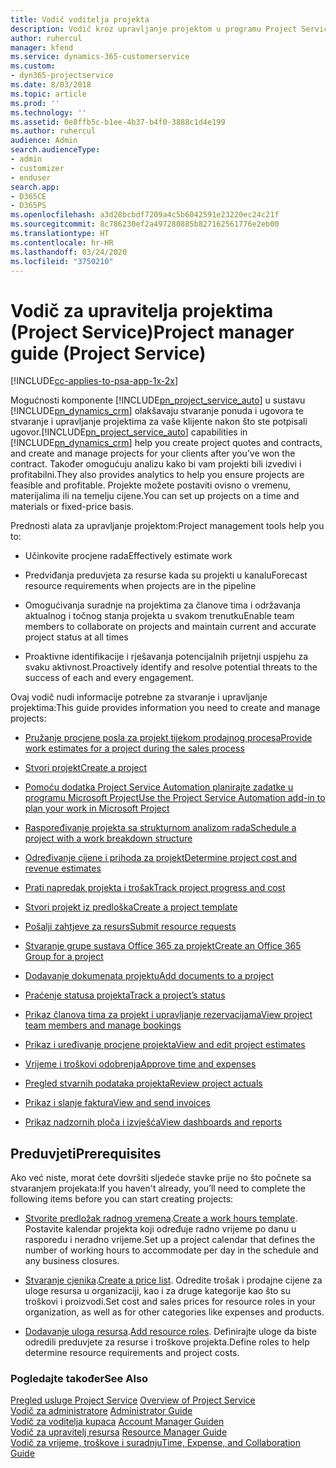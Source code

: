```yaml
---
title: Vodič voditelja projekta
description: Vodič kroz upravljanje projektom u programu Project Service
author: ruhercul
manager: kfend
ms.service: dynamics-365-customerservice
ms.custom:
- dyn365-projectservice
ms.date: 8/03/2018
ms.topic: article
ms.prod: ''
ms.technology: ''
ms.assetid: 0e8ffb5c-b1ee-4b37-b4f0-3888c1d4e199
ms.author: ruhercul
audience: Admin
search.audienceType:
- admin
- customizer
- enduser
search.app:
- D365CE
- D365PS
ms.openlocfilehash: a3d28bcbdf7209a4c5b6042591e23220ec24c21f
ms.sourcegitcommit: 8c786230ef2a497280885b827162561776e2eb00
ms.translationtype: HT
ms.contentlocale: hr-HR
ms.lasthandoff: 03/24/2020
ms.locfileid: "3750210"
---
```

# <a name="project-manager-guide-project-service"></a><span data-ttu-id="fe186-103">Vodič za upravitelja projektima (Project Service)</span><span class="sxs-lookup"><span data-stu-id="fe186-103">Project manager guide (Project Service)</span></span>

[!INCLUDE[cc-applies-to-psa-app-1x-2x](../includes/cc-applies-to-psa-app-1x-2x.md)]

<span data-ttu-id="fe186-104">Mogućnosti komponente [!INCLUDE[pn_project_service_auto](../includes/pn-project-service-auto.md)] u sustavu [!INCLUDE[pn_dynamics_crm](../includes/pn-dynamics-crm.md)] olakšavaju stvaranje ponuda i ugovora te stvaranje i upravljanje projektima za vaše klijente nakon što ste potpisali ugovor.</span><span class="sxs-lookup"><span data-stu-id="fe186-104">[!INCLUDE[pn_project_service_auto](../includes/pn-project-service-auto.md)] capabilities in [!INCLUDE[pn_dynamics_crm](../includes/pn-dynamics-crm.md)] help you create project quotes and contracts, and create and manage projects for your clients after you’ve won the contract.</span></span> <span data-ttu-id="fe186-105">Također omogućuju analizu kako bi vam projekti bili izvedivi i profitabilni.</span><span class="sxs-lookup"><span data-stu-id="fe186-105">They also provides analytics to help you ensure projects are feasible and profitable.</span></span> <span data-ttu-id="fe186-106">Projekte možete postaviti ovisno o vremenu, materijalima ili na temelju cijene.</span><span class="sxs-lookup"><span data-stu-id="fe186-106">You can set up projects on a time and materials or fixed-price basis.</span></span>  
  
 <span data-ttu-id="fe186-107">Prednosti alata za upravljanje projektom:</span><span class="sxs-lookup"><span data-stu-id="fe186-107">Project management tools help you to:</span></span>  
  
-   <span data-ttu-id="fe186-108">Učinkovite procjene rada</span><span class="sxs-lookup"><span data-stu-id="fe186-108">Effectively estimate work</span></span>  
  
-   <span data-ttu-id="fe186-109">Predviđanja preduvjeta za resurse kada su projekti u kanalu</span><span class="sxs-lookup"><span data-stu-id="fe186-109">Forecast resource requirements when projects are in the pipeline</span></span>  
  
-   <span data-ttu-id="fe186-110">Omogućivanja suradnje na projektima za članove tima i održavanja aktualnog i točnog stanja projekta u svakom trenutku</span><span class="sxs-lookup"><span data-stu-id="fe186-110">Enable team members to collaborate on projects and maintain current and accurate project status at all times</span></span>  
  
-   <span data-ttu-id="fe186-111">Proaktivne identifikacije i rješavanja potencijalnih prijetnji uspjehu za svaku aktivnost.</span><span class="sxs-lookup"><span data-stu-id="fe186-111">Proactively identify and resolve potential threats to the success of each and every engagement.</span></span>  
  
<span data-ttu-id="fe186-112">Ovaj vodič nudi informacije potrebne za stvaranje i upravljanje projektima:</span><span class="sxs-lookup"><span data-stu-id="fe186-112">This guide provides information you need to create and manage projects:</span></span>  
  
-   [<span data-ttu-id="fe186-113">Pružanje procjene posla za projekt tijekom prodajnog procesa</span><span class="sxs-lookup"><span data-stu-id="fe186-113">Provide work estimates for a project during the sales process</span></span>](../project-service/provide-estimates-project-during-sales-process.md)  
  
-   [<span data-ttu-id="fe186-114">Stvori projekt</span><span class="sxs-lookup"><span data-stu-id="fe186-114">Create a project</span></span>](../project-service/create-project.md)  
  
-   [<span data-ttu-id="fe186-115">Pomoću dodatka Project Service Automation planirajte zadatke u programu Microsoft Project</span><span class="sxs-lookup"><span data-stu-id="fe186-115">Use the Project Service Automation add-in to plan your work in Microsoft Project</span></span>](../project-service/add-plan-work-microsoft-project.md)  
  
-   [<span data-ttu-id="fe186-116">Raspoređivanje projekta sa strukturnom analizom rada</span><span class="sxs-lookup"><span data-stu-id="fe186-116">Schedule a project with a work breakdown structure</span></span>](../project-service/schedule-project-work-breakdown-structure.md)  
  
-   [<span data-ttu-id="fe186-117">Određivanje cijene i prihoda za projekt</span><span class="sxs-lookup"><span data-stu-id="fe186-117">Determine project cost and revenue estimates</span></span>](../project-service/determine-project-cost-revenue-estimates.md)  
  
-   [<span data-ttu-id="fe186-118">Prati napredak projekta i trošak</span><span class="sxs-lookup"><span data-stu-id="fe186-118">Track project progress and cost</span></span>](../project-service/track-project-progress-cost.md)  
  
-   [<span data-ttu-id="fe186-119">Stvori projekt iz predloška</span><span class="sxs-lookup"><span data-stu-id="fe186-119">Create a project template</span></span>](../project-service/create-project-template.md)  
  
-   [<span data-ttu-id="fe186-120">Pošalji zahtjeve za resurs</span><span class="sxs-lookup"><span data-stu-id="fe186-120">Submit resource requests</span></span>](../project-service/submit-resource-requests.md)  
  
-   [<span data-ttu-id="fe186-121">Stvaranje grupe sustava Office 365 za projekt</span><span class="sxs-lookup"><span data-stu-id="fe186-121">Create an Office 365 Group for a project</span></span>](../project-service/create-office-365-group-project.md)  
  
-   [<span data-ttu-id="fe186-122">Dodavanje dokumenata projektu</span><span class="sxs-lookup"><span data-stu-id="fe186-122">Add documents to a project</span></span>](../project-service/add-documents-project.md)  
  
-   [<span data-ttu-id="fe186-123">Praćenje statusa projekta</span><span class="sxs-lookup"><span data-stu-id="fe186-123">Track a project’s status</span></span>](../project-service/track-project-status.md)  
  
-   [<span data-ttu-id="fe186-124">Prikaz članova tima za projekt i upravljanje rezervacijama</span><span class="sxs-lookup"><span data-stu-id="fe186-124">View project team members and manage bookings</span></span>](../project-service/view-project-team-members-manage-bookings.md)  
  
-   [<span data-ttu-id="fe186-125">Prikaz i uređivanje procjene projekta</span><span class="sxs-lookup"><span data-stu-id="fe186-125">View and edit project estimates</span></span>](../project-service/view-edit-project-estimates.md)  
  
-   [<span data-ttu-id="fe186-126">Vrijeme i troškovi odobrenja</span><span class="sxs-lookup"><span data-stu-id="fe186-126">Approve time and expenses</span></span>](../project-service/approve-time-expenses.md)  
  
-   [<span data-ttu-id="fe186-127">Pregled stvarnih podataka projekta</span><span class="sxs-lookup"><span data-stu-id="fe186-127">Review project actuals</span></span>](../project-service/review-project-actuals.md)  
  
-   [<span data-ttu-id="fe186-128">Prikaz i slanje faktura</span><span class="sxs-lookup"><span data-stu-id="fe186-128">View and send invoices</span></span>](../project-service/view-send-invoices.md)  
  
-   [<span data-ttu-id="fe186-129">Prikaz nadzornih ploča i izvješća</span><span class="sxs-lookup"><span data-stu-id="fe186-129">View dashboards and reports</span></span>](../project-service/view-dashboards-reports.md)  
  
## <a name="prerequisites"></a><span data-ttu-id="fe186-130">Preduvjeti</span><span class="sxs-lookup"><span data-stu-id="fe186-130">Prerequisites</span></span>  
 <span data-ttu-id="fe186-131">Ako već niste, morat ćete dovršiti sljedeće stavke prije no što počnete sa stvaranjem projekata:</span><span class="sxs-lookup"><span data-stu-id="fe186-131">If you haven't already, you’ll need to complete the following items before you can start creating projects:</span></span>  
  
-   <span data-ttu-id="fe186-132">[Stvorite predložak radnog vremena](../project-service/create-work-hours-template.md).</span><span class="sxs-lookup"><span data-stu-id="fe186-132">[Create a work hours template](../project-service/create-work-hours-template.md).</span></span> <span data-ttu-id="fe186-133">Postavite kalendar projekta koji određuje radno vrijeme po danu u rasporedu i neradno vrijeme.</span><span class="sxs-lookup"><span data-stu-id="fe186-133">Set up a project calendar that defines the number of working hours to accommodate per day in the schedule and any business closures.</span></span>  
  
-   <span data-ttu-id="fe186-134">[Stvaranje cjenika](../project-service/create-price-list.md).</span><span class="sxs-lookup"><span data-stu-id="fe186-134">[Create a price list](../project-service/create-price-list.md).</span></span> <span data-ttu-id="fe186-135">Odredite trošak i prodajne cijene za uloge resursa u organizaciji, kao i za druge kategorije kao što su troškovi i proizvodi.</span><span class="sxs-lookup"><span data-stu-id="fe186-135">Set cost and sales prices for resource roles in your organization, as well as for other categories like expenses and products.</span></span>  
  
-   <span data-ttu-id="fe186-136">[Dodavanje uloga resursa](../project-service/add-resource-roles.md).</span><span class="sxs-lookup"><span data-stu-id="fe186-136">[Add resource roles](../project-service/add-resource-roles.md).</span></span> <span data-ttu-id="fe186-137">Definirajte uloge da biste odredili preduvjete za resurse i troškove projekta.</span><span class="sxs-lookup"><span data-stu-id="fe186-137">Define roles to help determine resource requirements and project costs.</span></span>  
  
### <a name="see-also"></a><span data-ttu-id="fe186-138">Pogledajte također</span><span class="sxs-lookup"><span data-stu-id="fe186-138">See Also</span></span>  
 <span data-ttu-id="fe186-139">[Pregled usluge Project Service](../project-service/overview.md) </span><span class="sxs-lookup"><span data-stu-id="fe186-139">[Overview of Project Service](../project-service/overview.md) </span></span>  
 <span data-ttu-id="fe186-140">[​Vodič za administratore](../project-service/admin-guide.md) </span><span class="sxs-lookup"><span data-stu-id="fe186-140">[Administrator Guide](../project-service/admin-guide.md) </span></span>  
 <span data-ttu-id="fe186-141">[Vodič za voditelja kupaca](../project-service/account-manager-guide.md) </span><span class="sxs-lookup"><span data-stu-id="fe186-141">[Account Manager Guiden](../project-service/account-manager-guide.md) </span></span>  
 <span data-ttu-id="fe186-142">[Vodič za upravitelj resursa](../project-service/resource-manager-guide.md) </span><span class="sxs-lookup"><span data-stu-id="fe186-142">[Resource Manager Guide](../project-service/resource-manager-guide.md) </span></span>  
 [<span data-ttu-id="fe186-143">Vodič za vrijeme, troškove i suradnju</span><span class="sxs-lookup"><span data-stu-id="fe186-143">Time, Expense, and Collaboration Guide</span></span>](../project-service/time-expense-collaboration-guide.md)

